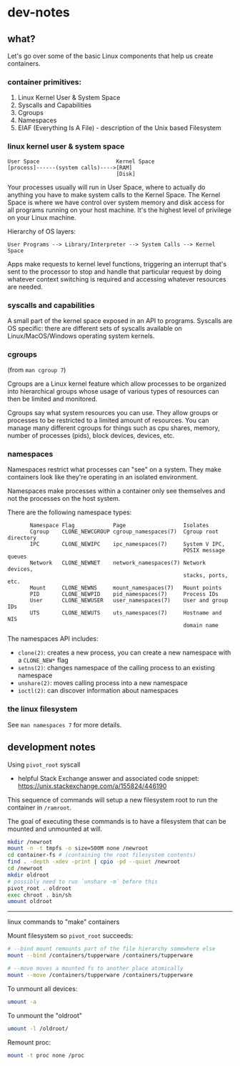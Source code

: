 # dev-notes

## what?

Let's go over some of the basic Linux components that
help us create containers.

### container primitives:

1. Linux Kernel User & System Space
2. Syscalls and Capabilities
3. Cgroups
4. Namespaces
5. EIAF (Everything Is A File) - description of the Unix based Filesystem

### linux kernel user & system space

```
User Space                        Kernel Space
[process]------(system calls)---->[RAM]
                                  [Disk]
```

Your processes usually will run in User Space, where to actually
do anything you have to make system calls to the Kernel Space.
The Kernel Space is where we have control over system memory and
disk access for all programs running on your host machine. It's the
highest level of privilege on your Linux machine.

Hierarchy of OS layers:

```
User Programs --> Library/Interpreter --> System Calls --> Kernel Space
```

Apps make requests to kernel level functions, triggering an interrupt
that's sent to the processor to stop and handle that particular
request by doing whatever context switching is required and accessing
whatever resources are needed.


### syscalls and capabilities

A small part of the kernel space exposed in an API to programs. Syscalls
are OS specific: there are different sets of syscalls available on
Linux/MacOS/Windows operating system kernels.

### cgroups

(from `man cgroup 7`)

Cgroups are a Linux kernel feature which allow processes to be organized into hierarchical
groups whose usage of various types of resources can then be limited and monitored.

Cgroups say what system resources you can use. They allow groups or processes to
be restricted to a limited amount of resources. You can manage many different
cgroups for things such as cpu shares, memory, number of processes (pids), block
devices, devices, etc.


### namespaces

Namespaces restrict what processes can "see" on a system. They make containers look
like they're operating in an isolated environment.

Namespaces make processes within a container only see themselves and not the processes on the host system.

There are the following namespace types:

```
       Namespace Flag            Page                  Isolates
       Cgroup    CLONE_NEWCGROUP cgroup_namespaces(7)  Cgroup root directory
       IPC       CLONE_NEWIPC    ipc_namespaces(7)     System V IPC,
                                                       POSIX message queues
       Network   CLONE_NEWNET    network_namespaces(7) Network devices,
                                                       stacks, ports, etc.
       Mount     CLONE_NEWNS     mount_namespaces(7)   Mount points
       PID       CLONE_NEWPID    pid_namespaces(7)     Process IDs
       User      CLONE_NEWUSER   user_namespaces(7)    User and group IDs
       UTS       CLONE_NEWUTS    uts_namespaces(7)     Hostname and NIS
                                                       domain name
```

The namespaces API includes:

* `clone(2)`: creates a new process, you can create a new namespace with a `CLONE_NEW*` flag
* `setns(2)`: changes namespace of the calling process to an existing namespace
* `unshare(2)`: moves calling process into a new namespace
* `ioctl(2)`: can discover information about namespaces

### the linux filesystem


See `man namespaces 7` for more details.


## development notes

Using `pivot_root` syscall
* helpful Stack Exchange answer and associated code snippet: https://unix.stackexchange.com/a/155824/446190

This sequence of commands will setup a new filesystem root to run the container in `/ramroot`.

The goal of executing these commands is to have a filesystem that can be mounted and unmounted at will.

```bash
mkdir /newroot
mount -n -t tmpfs -o size=500M none /newroot
cd container-fs # (containing the root filesystem contents)
find . -depth -xdev -print | cpio -pd --quiet /newroot
cd /newroot
mkdir oldroot
# possibly need to run `unshare -m` before this
pivot_root . oldroot
exec chroot . bin/sh
umount oldroot
```

---

linux commands to "make" containers

Mount filesystem so `pivot_root` succeeds:

```bash
# --bind mount remounts part of the file hierarchy somewhere else
mount --bind /containers/tupperware /containers/tupperware

# --move moves a mounted fs to another place atomically
mount --move /containers/tupperware /containers/tupperware
```

To unmount all devices:

```bash
umount -a
```

To unmount the "oldroot"

```bash
umount -l /oldroot/
```

Remount proc:

```bash
mount -t proc none /proc
```